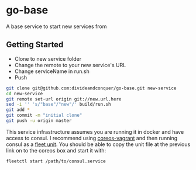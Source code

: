 # go-base
A base service to start new services from

## Getting Started

* Clone to new service folder
* Change the remote to your new service's URL
* Change serviceName in run.sh
* Push

```sh
git clone git@github.com:divideandconquer/go-base.git new-service
cd new-service
git remote set-url origin git://new.url.here
sed -i '' 's/"base"/"new"/' build/run.sh
git add *
git commit -m "initial clone"
git push -u origin master
```

This service infrastructure assumes you are running it in docker and have access to consul.  I recommend
using [coreos-vagrant](https://github.com/coreos/coreos-vagrant) and then running consul as a 
[fleet unit](https://gist.github.com/divideandconquer/08405a4fb597319d3c3e).  You should be able to copy
the unit file at the previous link on to the coreos box and start it with:

```sh
fleetctl start /path/to/consul.service
```
